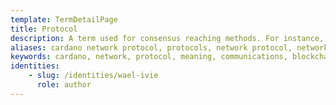 ```yaml
---
template: TermDetailPage
title: Protocol
description: A term used for consensus reaching methods. For instance, Ouroboros protocol, OBFT protocol.
aliases: cardano network protocol, protocols, network protocol, network protocols, ouroboros protocol, cardano obft protocol, internet network protocol, what is a protocol, protocol meaning, communications protocol, blockchain protocol, computer networking
keywords: cardano, network, protocol, meaning, communications, blockchain, computer, obft, internet
identities: 
    - slug: /identities/wael-ivie
      role: author
---
```

